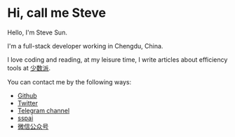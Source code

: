 # Hi, call me Steve


Hello, I'm Steve Sun.

I'm a full-stack developer working in Chengdu, China.

I love coding and reading, at my leisure time, I write articles about efficiency tools at [少数派](https://sspai.com).

You can contact me by the following ways:

- [Github](https://github.com/stevedsun)
- [Twitter](https://twitter.com/way2steve)
- [Telegram channel](https://t.me/poorRideoReception)
- [sspai](https://sspai.com/u/radiowave/overview)
- [微信公众号](https://mp.weixin.qq.com/s/zSNl-n4B9l9wyZYGVcnVJw)

